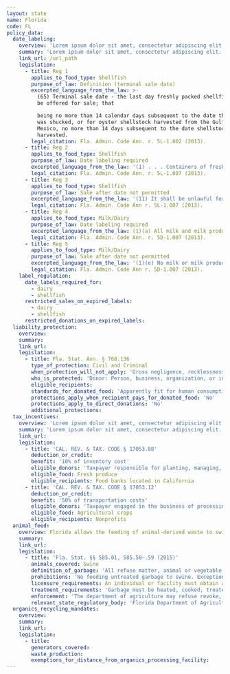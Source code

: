 ```yaml
---
layout: state
name: Florida
code: FL
policy_data:
  date_labeling:
    overview: 'Lorem ipsum dolor sit amet, consectetur adipiscing elit. Curabitur tellus mi, consequat at laoreet eget, vestibulum nec dolor. Vivamus volutpat quam ac quam bibendum rutrum.'
    summary: 'Lorem ipsum dolor sit amet, consectetur adipiscing elit. Curabitur tellus mi, consequat at laoreet eget, vestibulum nec dolor. Vivamus volutpat quam ac quam bibendum rutrum.'
    link_url: /url_path
    legislation:
      - title: Reg 1
        applies_to_food_type: Shellfish
        purpose_of_law: Definition (terminal sale date)
        excerpted_language_from_the_law: >-
          (65) Terminal sale date - the last day freshly packed shellfish shall
          be offered for sale; that

          being no more than 14 calendar days subsequent to the date the product
          was shucked, or for oyster shellstock harvested from the Gulf of
          Mexico, no more than 14 days subsequent to the date shellstock was
          harvested.
        legal_citation: Fla. Admin. Code Ann. r. 5L-1.002 (2013).
      - title: Reg 2
        applies_to_food_type: Shellfish
        purpose_of_law: Date labeling required
        excerpted_language_from_the_law: '(1) . . . Containers of fresh shellfish, with a capacity of less than 64 ounces, shall further clearly and permanently bear the terminal sale date, by the numerical month, day, and last digit of the year.'
        legal_citation: Fla. Admin. Code Ann. r. 5L-1.007 (2013).
      - title: Reg 3
        applies_to_food_type: Shellfish
        purpose_of_law: Sale after date not permitted
        excerpted_language_from_the_law: '(11) It shall be unlawful for any person, firm, corporation, wholesale or retail dealer to sell or offer for sale any fresh shellfish after the terminal sale date has expired, or sell or offer for sale any fresh, frozen, or previously frozen shellfish not in compliance with any and all requirements of Chapter 5L-1, F.A.C.'
        legal_citation: Fla. Admin. Code Ann r. 5L-1.007 (2013).
      - title: Reg 4
        applies_to_food_type: Milk/Dairy
        purpose_of_law: Date labeling required
        excerpted_language_from_the_law: (1)(a) All milk and milk products shall be legibly labeled with their shelf-life date. The date or date code for frozen desserts and other manufactured milk products shall be approved by the department and shall indicate the date of manufacture of the product or the last day the product is to be offered for sale.
        legal_citation: Fla. Admin. Code Ann. r. 5D-1.007 (2013).
      - title: Reg 5
        applies_to_food_type: Milk/Dairy
        purpose_of_law: Sale after date not permitted
        excerpted_language_from_the_law: '(1)(e) No milk or milk products shall be offered for sale as a grade A product after the shelflife expiration date shown on the container. All milk and milk products offered for sale after the shelf-life expiration date will be deemed to be misbranded and subject to be impounded and made unsalable or otherwise disposed of by the department, under the provisions of Section 502.231, F.S. (1)(f) This rule does not apply to containers of milk or milk products which are not to be sold in the State of Florida.'
        legal_citation: Fla. Admin. Code Ann r. 5D-1.007 (2013).
    label_regulation:
      date_labels_required_for:
        - dairy
        - shellfish
      restricted_sales_on_expired_labels:
        - dairy
        - shellfish
      restricted_donations_on_expired_labels:
  liability_protection:
    overview:
    summary:
    link_url:
    legislation:
      - title: Fla. Stat. Ann. § 768.136
        type_of_protection: Civil and Criminal
        when_protection_will_not_apply: 'Gross negligence, recklessness, or intentional misconduct'
        who_is_protected: 'Donor: Person, business, organization, or institution that owns, rents, leases, or operates (a) a facility where food is prepared for consumption or delivery, (b) a public location with vending machines that dispense prepared foods, or (c) a grocery store; and gleaners.<br> Distributor: Nonprofit/charitable organization'
        eligible_recipients:
        standards_for_donated_food: 'Apparently fit for human consumption; protection regardless of whether food is readily marketable due to appearance, freshness, grade, or surplus'
        protections_apply_when_recipient_pays_for_donated_food: 'No'
        protections_apply_to_direct_donations: 'No'
        additional_protections:
  tax_incentives:
    overview: 'Lorem ipsum dolor sit amet, consectetur adipiscing elit. Curabitur tellus mi, consequat at laoreet eget, vestibulum nec dolor. Vivamus volutpat quam ac quam bibendum rutrum.'
    summary: 'Lorem ipsum dolor sit amet, consectetur adipiscing elit. Curabitur tellus mi, consequat at laoreet eget, vestibulum nec dolor. Vivamus volutpat quam ac quam bibendum rutrum.'
    link_url:
    legislation:
      - title: 'CAL. REV. & TAX. CODE § 17053.88'
        deduction_or_credit:
        benefit: '10% of inventory cost'
        eligible_donors: 'Taxpayer responsible for planting, managing, and harvesting crops'
        eligible_food: Fresh produce
        eligible_recipients: Food banks located in California
      - title: 'CAL. REV. & TAX. CODE § 17053.12'
        deduction_or_credit:
        benefit: '50% of transportation costs'
        eligible_donors: 'Taxpayer engaged in the business of processing, distributing, or selling agricultural products'
        eligible_food: Agricultural crops
        eligible_recipients: Nonprofits
  animal_feed:
    overview: Florida allows the feeding of animal-derived waste to swine provided that it has been properly heat-treated and fed by a licensed facility. Food waste that consists of only fruit or vegetable matter may be fed to swine without being heat-treated. Individuals may feed household garbage to their own swine without heat-treating it and without obtaining a permit.
    summary:
    link_url:
    legislation:
      - title: 'Fla. Stat. §§ 585.01, 585.50–.59 (2015)'
        animals_covered: Swine
        definition_of_garbage: 'All refuse matter, animal or vegetable, byproducts of a restaurant, kitchen, or slaughterhouse; and shall include every accumulation of animal, fruit, or vegetable matter, liquid, or otherwise. “Garbage” shall also include “swill” as commonly used; provided, however, “garbage” shall not include fruit or vegetable matter which does not contain or has not been in contact or mixed with meat or meat parts. § 585.01 (2015).'
        prohibitions: 'No feeding untreated garbage to swine. Exception for individuals feeding household garbage. §§ 585.01, 585.50–.59 (2015).'
        licensure_requirements: An individual or facility must obtain an annual permit from the state before feeding garbage to swine. § 585.51 (2015).
        treatment_requirements: 'Garbage must be heated, cooked, treated, or processed under such temperature, pressure, process, or method and for such period of time as is necessary to render garbage free of disease before being fed to swine. § 585.50 (2015).'
        enforcement: 'The department of agriculture may refuse revoke, cancel, or suspend the license of any individual or facility that violates the garbage-feeding rule. § 585.53 (2015).'
        relevant_state_regulatory_body: 'Florida Department of Agriculture, Division of Animal Industry (§ 585.01 (2015)), <a href="http://www.freshfromflorida.com/Divisions-Offices/Animal-Industry" target="_blank">http://www.freshfromflorida.com/Divisions-Offices/Animal-Industry</a>.'
  organics_recycling_mandates:
    overview:
    summary:
    link_url:
    legislation:
      - title:
        generators_covered:
        waste_production:
        exemptions_for_distance_from_organics_processing_facility:
---
```

